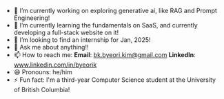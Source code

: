 





- 🔭 I’m currently working on exploring generative ai, like RAG and Prompt Engineering!
- 🌱 I’m currently learning the fundamentals on SaaS, and currently developing a full-stack website on it!
- 👯 I’m looking to find an internship for Jan, 2025!
- 💬 Ask me about anything!! 
- 📫 How to reach me: **Email**: bk.byeori.kim@gmail.com **LinkedIn**: www.linkedin.com/in/byeorik
- 😄 Pronouns: he/him
- ⚡ Fun fact: I'm a third-year Computer Science student at the University of British Columbia!

